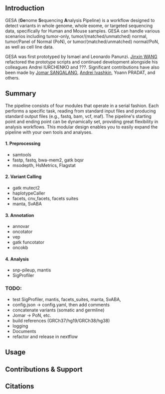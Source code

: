 ## Introduction
GESA (**Ge**nome **S**equencing **A**nalysis Pipeline) is a workflow designed to detect variants in whole genome, whole exome, or targeted sequencing data, specifically for Human and Mouse samples. GESA can handle various scenarios including tumor-only, tumor/(matched/unmatched) normal, tumor/Panel of Normal (PoN), or tumor/(matched/unmatched) normal/PoN, as well as cell line data.

GESA was first prototyped by Ismael and Leonardo Panunzi. [Jinxin WANG](https://github.com/jinxin-wang/) refactored the prototype scripts and continued development alongside his colleagues Andrei IURCHENKO and ???. Significant contributions have also been made by [Jomar SANGALANG](https://github.com/jsangalang), [Andrei Ivashkin](https://github.com/andrrrsss), Yoann PRADAT, and others.

## Summary

The pipeline consists of four modules that operate in a serial fashion. Each performs a specific task, reading from standard input files and producing standard output files (e.g., fastq, bam, vcf, maf). The pipeline's starting point and ending point can be dynamically set, providing great flexibility in analysis workflows. This modular design enables you to easily expand the pipeline with your own tools and analyses. 

#### 1. Preprocessing 
  - samtools
  - fastp, fastq, bwa-mem2, gatk bqsr
  - msodepth, HsMetrics, Flagstat
    
#### 2. Variant Calling  
  - gatk mutect2
  - haplotypeCaller
  - facets, cnv_facets, facets suites
  - manta, SvABA
    
#### 3. Annotation
  - annovar
  - oncotator
  - vep
  - gatk funcotator
  - oncokb
    
#### 4. Analysis
  - snp-pileup, mantis
  - SigProfiler
    
### TODO:
  - test SigProfiler, mantis, facets_suites, manta, SvABA,
  - config.json -> config.yaml, then add comments
  - concatenate variants (somatic and germline)
  - Jomar -> PoN, etc.
  - build references (GRCh37/hg19/GRCh38/hg38)
  - logging 
  - Documents
  - refactor and release in nextflow
  
## Usage

## Contributions & Support

## Citations
